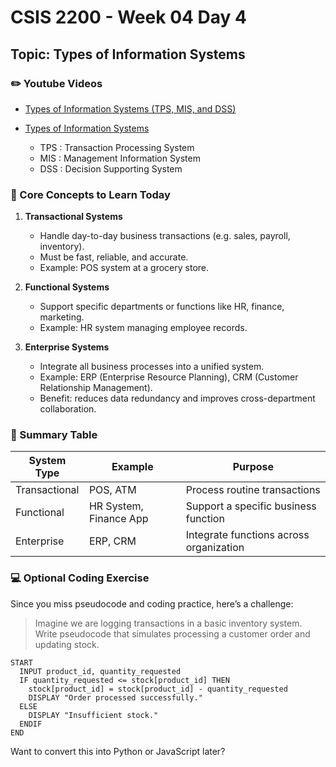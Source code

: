 # CSIS 2200 - Week 04 Day 4

## Topic: Types of Information Systems

### ✏️ Youtube Videos

- [Types of Information Systems (TPS, MIS, and DSS)](https://www.youtube.com/watch?v=nQ4Q3iN7TMM)
- [Types of Information Systems](https://www.youtube.com/watch?v=5hMhvDG35eA)

  - TPS : Transaction Processing System
  - MIS : Management Information System
  - DSS : Decision Supporting System

### 🧠 Core Concepts to Learn Today

1. **Transactional Systems**

   - Handle day-to-day business transactions (e.g. sales, payroll, inventory).
   - Must be fast, reliable, and accurate.
   - Example: POS system at a grocery store.

2. **Functional Systems**

   - Support specific departments or functions like HR, finance, marketing.
   - Example: HR system managing employee records.

3. **Enterprise Systems**

   - Integrate all business processes into a unified system.
   - Example: ERP (Enterprise Resource Planning), CRM (Customer Relationship Management).
   - Benefit: reduces data redundancy and improves cross-department collaboration.

### 📘 Summary Table

| System Type   | Example                | Purpose                                 |
| ------------- | ---------------------- | --------------------------------------- |
| Transactional | POS, ATM               | Process routine transactions            |
| Functional    | HR System, Finance App | Support a specific business function    |
| Enterprise    | ERP, CRM               | Integrate functions across organization |

### 💻 Optional Coding Exercise

Since you miss pseudocode and coding practice, here’s a challenge:

> Imagine we are logging transactions in a basic inventory system. Write pseudocode that simulates processing a customer order and updating stock.

```plaintext
START
  INPUT product_id, quantity_requested
  IF quantity_requested <= stock[product_id] THEN
    stock[product_id] = stock[product_id] - quantity_requested
    DISPLAY "Order processed successfully."
  ELSE
    DISPLAY "Insufficient stock."
  ENDIF
END
```

Want to convert this into Python or JavaScript later?
